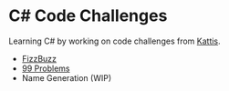 # C# Code Challenges

Learning C# by working on code challenges from [Kattis](https://open.kattis.com/problems).

* [FizzBuzz](./FizzBuzz/)
* [99 Problems](./99problems/)
* Name Generation (WIP)